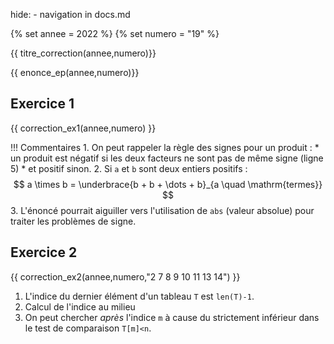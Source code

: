 hide: - navigation  in docs.md

{% set annee = 2022 %}
{% set numero = "19" %}


{{ titre_correction(annee,numero)}}

{{ enonce_ep(annee,numero)}}
 

## Exercice 1

{{ correction_ex1(annee,numero) }}

!!! Commentaires
    1. On peut rappeler la règle des signes pour un produit :
        * un produit est négatif si les deux facteurs ne sont pas de même signe (ligne 5)
        * et positif sinon.
    2. Si `a` et `b` sont deux entiers positifs :
        $$ a \times b = \underbrace{b + b + \dots + b}_{a \quad \mathrm{termes}} $$
    3. L'énoncé pourrait aiguiller vers l'utilisation de `abs` (valeur absolue) pour traiter les problèmes de signe.


## Exercice 2 
{{ correction_ex2(annee,numero,"2 7 8 9 10 11 13 14") }}

1. L'indice du dernier élément d'un tableau `T` est `len(T)-1`.
2. Calcul de l'indice au milieu
3. On peut chercher *après* l'indice `m` à cause du strictement inférieur dans le test de comparaison `T[m]<n`.

    